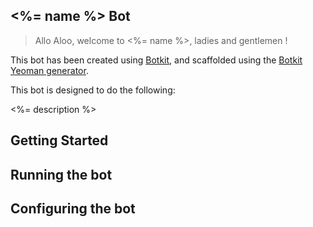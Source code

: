 ## <%= name %> Bot
> Allo Aloo, welcome to <%= name %>, ladies and gentlemen !

This bot has been created using [Botkit](https://github.com/howdyai/botkit), and scaffolded using the [Botkit Yeoman generator](https://github.com/ouadie-lahdioui/generator-botkit).

This bot is designed to do the following:

<%= description %>

## Getting Started

## Running the bot

## Configuring the bot




